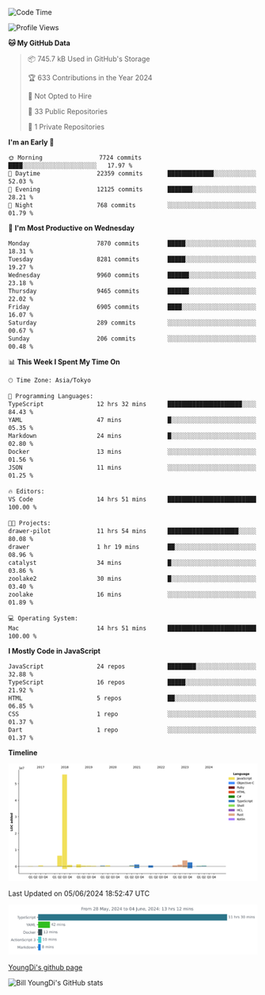 <!--START_SECTION:waka-->
![Code Time](http://img.shields.io/badge/Code%20Time-730%20hrs%2020%20mins-blue)

![Profile Views](http://img.shields.io/badge/Profile%20Views-0-blue)

**🐱 My GitHub Data** 

> 📦 745.7 kB Used in GitHub's Storage 
 > 
> 🏆 633 Contributions in the Year 2024
 > 
> 🚫 Not Opted to Hire
 > 
> 📜 33 Public Repositories 
 > 
> 🔑 1 Private Repositories 
 > 
**I'm an Early 🐤** 

```text
🌞 Morning                7724 commits        ████░░░░░░░░░░░░░░░░░░░░░   17.97 % 
🌆 Daytime                22359 commits       █████████████░░░░░░░░░░░░   52.03 % 
🌃 Evening                12125 commits       ███████░░░░░░░░░░░░░░░░░░   28.21 % 
🌙 Night                  768 commits         ░░░░░░░░░░░░░░░░░░░░░░░░░   01.79 % 
```
📅 **I'm Most Productive on Wednesday** 

```text
Monday                   7870 commits        █████░░░░░░░░░░░░░░░░░░░░   18.31 % 
Tuesday                  8281 commits        █████░░░░░░░░░░░░░░░░░░░░   19.27 % 
Wednesday                9960 commits        ██████░░░░░░░░░░░░░░░░░░░   23.18 % 
Thursday                 9465 commits        ██████░░░░░░░░░░░░░░░░░░░   22.02 % 
Friday                   6905 commits        ████░░░░░░░░░░░░░░░░░░░░░   16.07 % 
Saturday                 289 commits         ░░░░░░░░░░░░░░░░░░░░░░░░░   00.67 % 
Sunday                   206 commits         ░░░░░░░░░░░░░░░░░░░░░░░░░   00.48 % 
```


📊 **This Week I Spent My Time On** 

```text
🕑︎ Time Zone: Asia/Tokyo

💬 Programming Languages: 
TypeScript               12 hrs 32 mins      █████████████████████░░░░   84.43 % 
YAML                     47 mins             █░░░░░░░░░░░░░░░░░░░░░░░░   05.35 % 
Markdown                 24 mins             █░░░░░░░░░░░░░░░░░░░░░░░░   02.80 % 
Docker                   13 mins             ░░░░░░░░░░░░░░░░░░░░░░░░░   01.56 % 
JSON                     11 mins             ░░░░░░░░░░░░░░░░░░░░░░░░░   01.25 % 

🔥 Editors: 
VS Code                  14 hrs 51 mins      █████████████████████████   100.00 % 

🐱‍💻 Projects: 
drawer-pilot             11 hrs 54 mins      ████████████████████░░░░░   80.08 % 
drawer                   1 hr 19 mins        ██░░░░░░░░░░░░░░░░░░░░░░░   08.96 % 
catalyst                 34 mins             █░░░░░░░░░░░░░░░░░░░░░░░░   03.86 % 
zoolake2                 30 mins             █░░░░░░░░░░░░░░░░░░░░░░░░   03.40 % 
zoolake                  16 mins             ░░░░░░░░░░░░░░░░░░░░░░░░░   01.89 % 

💻 Operating System: 
Mac                      14 hrs 51 mins      █████████████████████████   100.00 % 
```

**I Mostly Code in JavaScript** 

```text
JavaScript               24 repos            ████████░░░░░░░░░░░░░░░░░   32.88 % 
TypeScript               16 repos            █████░░░░░░░░░░░░░░░░░░░░   21.92 % 
HTML                     5 repos             ██░░░░░░░░░░░░░░░░░░░░░░░   06.85 % 
CSS                      1 repo              ░░░░░░░░░░░░░░░░░░░░░░░░░   01.37 % 
Dart                     1 repo              ░░░░░░░░░░░░░░░░░░░░░░░░░   01.37 % 
```



**Timeline**

![Lines of Code chart](https://raw.githubusercontent.com/Youngdi/Youngdi/master/assets/bar_graph.png)


 Last Updated on 05/06/2024 18:52:47 UTC
<!--END_SECTION:waka-->

![wakatime](./images/stat.svg)

[YoungDi's github page](https://youngdi.github.io)

![Bill YoungDi's GitHub stats](https://github-readme-stats.vercel.app/api?username=youngdi&count_private=true&show_icons=true)
